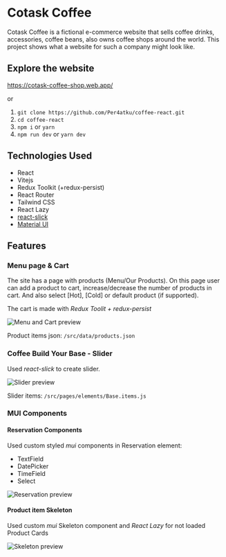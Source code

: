 # Cotask Coffee

Cotask Coffee is a fictional e-commerce website that sells coffee drinks, accessories, coffee beans, also owns coffee shops around the world. This project shows what a website for such a company might look like.

## Explore the website
https://cotask-coffee-shop.web.app/

or
1. `git clone https://github.com/Per4atku/coffee-react.git`
2. `cd coffee-react`
3.  `npm i`  or  `yarn`
4. `npm run dev` or `yarn dev`

## Technologies Used
- React
- Vitejs
- Redux Toolkit (+redux-persist)
- React Router
- Tailwind CSS
- React Lazy
- [react-slick](https://react-slick.neostack.com/ "react-slick")
- [Material UI](https://mui.com/ "Material UI")

## Features
### Menu page & Cart
The site has a page with products (Menu/Our Products). On this page user can add a product to cart, increase/decrease the number of products in cart. And also select [Hot], [Cold] or default product (if supported).

The cart is made with *Redux Toolit + redux-persist*

![Menu and Cart preview](https://im.ezgif.com/tmp/ezgif-1-0ffebd9eef.gif "Menu and Cart preview")

Product items json: `/src/data/products.json`

### Coffee Build Your Base - Slider
Used *react-slick* to create slider. 

![Slider preview](https://im.ezgif.com/tmp/ezgif-1-729e76690c.gif "Slider preview")


Slider items: `/src/pages/elements/Base.items.js`
### MUI Components
#### Reservation Components
Used custom styled *mui* components in Reservation element:
- TextField
- DatePicker
- TimeField
- Select

  
![Reservation preview](https://im.ezgif.com/tmp/ezgif-1-355c6547c7.gif "Reservation preview")
#### Product item Skeleton
Used custom *mui* Skeleton component and *React Lazy* for not loaded Product Cards

![Skeleton preview](https://im.ezgif.com/tmp/ezgif-1-8bb6dab256.gif "Skeleton preview")
